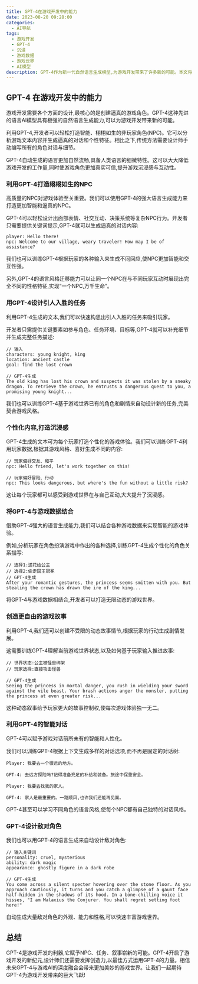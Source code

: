 ```yaml
---
title: GPT-4在游戏开发中的能力
date: 2023-08-20 09:28:00
categories:
  - AI导航
tags:
  - 游戏开发
  - GPT-4
  - 沉浸
  - 游戏数据
  - 游戏世界
  - AI模型
description: GPT-4作为新一代自然语言生成模型,为游戏开发带来了许多新的可能。本文将探讨如何利用GPT-4的新功能来创建更深入更具沉浸感的游戏世界。
---
```


## GPT-4 在游戏开发中的能力

游戏开发需要各个方面的设计,最核心的是创建逼真的游戏角色。GPT-4这种先进的语言AI模型具有极强的自然语言生成能力,可以为游戏开发带来新的可能。

利用GPT-4,开发者可以轻松打造智能、栩栩如生的非玩家角色(NPC)。它可以分析游戏文本内容并生成逼真的对话和个性特征。相比之下,传统方法需要设计师手动编写所有的角色对话与细节。

GPT-4自动生成的语言更加自然流畅,具备人类语言的细微特性。这可以大大降低游戏开发的工作量,同时使游戏角色更加真实可信,提升游戏沉浸感与互动性。

### 利用GPT-4打造栩栩如生的NPC

高质量的NPC对游戏体验至关重要。我们可以使用GPT-4的强大语言生成能力来打造更加智能和逼真的NPC。

GPT-4可以轻松设计出面部表情、社交互动、决策系统等复杂NPC行为。开发者只需要提供关键词提示,GPT-4就可以生成逼真的对话内容:

````
player: Hello there!
npc: Welcome to our village, weary traveler! How may I be of assistance?
````

我们也可以训练GPT-4根据玩家的各种输入来生成不同回应,使NPC更加智能和交互性强。

另外,GPT-4的语言风格迁移能力可以让同一个NPC在与不同玩家互动时展现出完全不同的性格特征,实现“一个NPC,万千生命”。

### 用GPT-4设计引人入胜的任务

利用GPT-4生成的文本,我们可以快速构思出引人入胜的任务来吸引玩家。

开发者只需提供关键要素如参与角色、任务环境、目标等,GPT-4就可以补充细节并生成完整任务描述:

````
// 输入
characters: young knight, king
location: ancient castle
goal: find the lost crown

// GPT-4生成
The old king has lost his crown and suspects it was stolen by a sneaky dragon. To retrieve the crown, he entrusts a dangerous quest to you, a promising young knight...
````

我们也可以训练GPT-4基于游戏世界已有的角色和剧情来自动设计新的任务,完美契合游戏风格。

### 个性化内容,打造沉浸感

GPT-4生成的文本可为每个玩家打造个性化的游戏体验。我们可以训练GPT-4利用玩家数据,根据其游戏风格、喜好生成不同的内容:

````
// 玩家偏好交友、和平
npc: Hello friend, let's work together on this!

// 玩家偏好冒险、行动
npc: This looks dangerous, but where's the fun without a little risk?
````

这让每个玩家都可以感受到游戏世界在与自己互动,大大提升了沉浸感。

### 将GPT-4与游戏数据结合

借助GPT-4强大的语言生成能力,我们可以结合各种游戏数据来实现智能的游戏体验。

例如,分析玩家在角色扮演游戏中作出的各种选择,训练GPT-4生成个性化的角色关系描写:

```
// 选择1:送花给公主
// 选择2:偷走国王冠冕
// GPT-4生成
After your romantic gestures, the princess seems smitten with you. But stealing the crown has drawn the ire of the king...
```

将GPT-4与游戏数据相结合,开发者可以打造无限动态的游戏世界。

### 创造更自由的游戏故事

利用GPT-4,我们还可以创建不受限的动态故事情节,根据玩家的行动生成剧情发展。

这需要训练GPT-4理解当前游戏世界状态,以及如何基于玩家输入推进故事:

```
// 世界状态:公主被怪兽绑架
// 玩家选择:直接攻击怪兽

// GPT-4生成
Seeing the princess in mortal danger, you rush in wielding your sword against the vile beast. Your brash actions anger the monster, putting the princess at even greater risk...
```

这种动态叙事给予玩家更大的故事控制权,使每次游戏体验独一无二。

### 利用GPT-4的智能对话

GPT-4可以赋予游戏对话前所未有的智能和人性化。

我们可以训练GPT-4根据上下文生成多样的对话选项,而不再是固定的对话树:

```
Player: 我要去一个很远的地方。

GPT-4: 去远方探险吗?记得准备充足的补给和装备。旅途中保重安全。

Player: 我要去找我的家人。

GPT-4: 家人是最重要的。一路顺风,也许我们还能再见面。
```

GPT-4甚至可以学习不同角色的语言风格,使每个NPC都有自己独特的对话风格。

### GPT-4设计敌对角色

我们也可以用GPT-4的语言生成来自动设计敌对角色:

```
// 输入关键词
personality: cruel, mysterious
ability: dark magic
appearance: ghostly figure in a dark robe

// GPT-4生成
You come across a silent specter hovering over the stone floor. As you approach cautiously, it turns and you catch a glimpse of a gaunt face half-hidden in the shadows of its hood. In a bone-chilling voice it hisses, "I am Malaxius the Conjurer. You shall regret setting foot here!"
```

自动生成大量敌对角色的外观、能力和性格,可以快速丰富游戏世界。

## 总结

GPT-4是游戏开发的利器,它赋予NPC、任务、叙事崭新的可能。GPT-4开启了游戏开发的新纪元,设计师们还需要发挥创造力,以最佳方式运用GPT-4的力量。相信未来GPT-4与游戏AI的深度融合会带来更加美妙的游戏世界。让我们一起期待GPT-4为游戏开发带来的巨大飞跃!